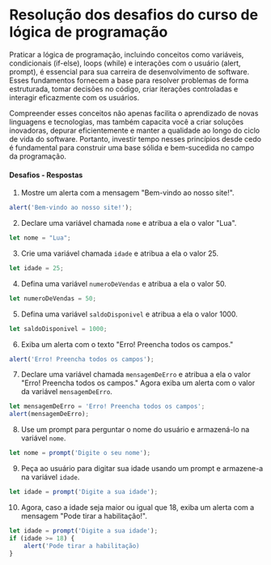 # Resolução dos desafios do curso de lógica de programação

Praticar a lógica de programação, incluindo conceitos como variáveis, condicionais (if-else), loops (while) e interações com o usuário (alert, prompt), é essencial para sua carreira de desenvolvimento de software. Esses fundamentos fornecem a base para resolver problemas de forma estruturada, tomar decisões no código, criar iterações controladas e interagir eficazmente com os usuários. 

Compreender esses conceitos não apenas facilita o aprendizado de novas linguagens e tecnologias, mas também capacita você a criar soluções inovadoras, depurar eficientemente e manter a qualidade ao longo do ciclo de vida do software. Portanto, investir tempo nesses princípios desde cedo é fundamental para construir uma base sólida e bem-sucedida no campo da programação.

#### Desafios - Respostas

1) Mostre um alerta com a mensagem "Bem-vindo ao nosso site!".

```js
alert('Bem-vindo ao nosso site!');
```

2) Declare uma variável chamada `nome` e atribua a ela o valor "Lua".

```js
let nome = "Lua";
```

3) Crie uma variável chamada `idade` e atribua a ela o valor 25.

```js
let idade = 25;
```

4) Defina uma variável `numeroDeVendas` e atribua a ela o valor 50.

```js
let numeroDeVendas = 50;
```

5) Defina uma variável `saldoDisponivel` e atribua a ela o valor 1000. 

```js
let saldoDisponivel = 1000;
```

6) Exiba um alerta com o texto "Erro! Preencha todos os campos."

```js
alert('Erro! Preencha todos os campos');
```

7) Declare uma variável chamada `mensagemDeErro` e atribua a ela o valor  "Erro! Preencha todos os campos." Agora exiba um alerta com o valor da variável `mensagemDeErro`.

```js 
let mensagemDeErro = 'Erro! Preencha todos os campos';
alert(mensagemDeErro);
```

8) Use um prompt para perguntar o nome do usuário e armazená-lo na variável `nome`.

```js
let nome = prompt('Digite o seu nome');
```

9) Peça ao usuário para digitar sua idade usando um prompt e armazene-a na variável `idade`.

```js
let idade = prompt('Digite a sua idade');
```

10) Agora, caso a idade seja maior ou igual que 18, exiba um alerta com a mensagem "Pode tirar a habilitação!".

```js
let idade = prompt('Digite a sua idade');
if (idade >= 18) {
    alert('Pode tirar a habilitação)
}
```
